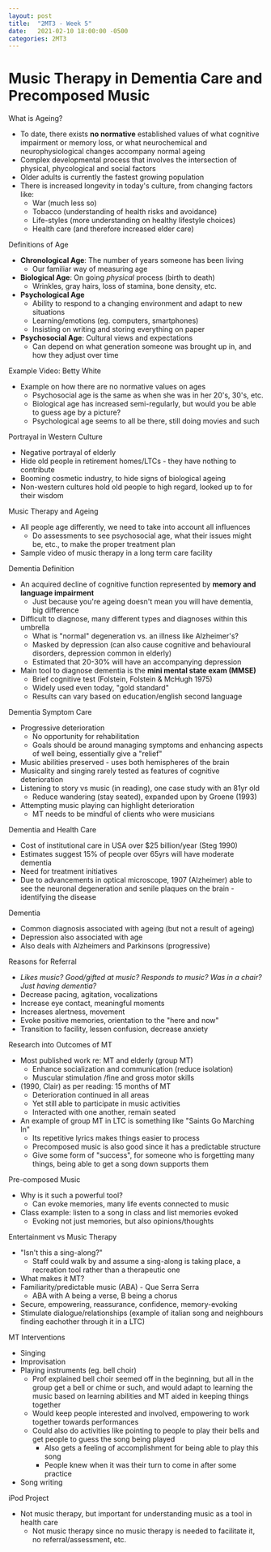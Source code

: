 ```yaml
---
layout: post
title:  "2MT3 - Week 5"
date:   2021-02-10 18:00:00 -0500
categories: 2MT3
---
```


Music Therapy in Dementia Care and Precomposed Music
===

What is Ageing?
- To date, there exists **no normative** established values of what cognitive impairment or memory loss, or what neurochemical and neurophysiological changes accompany normal ageing
- Complex developmental process that involves the intersection of physical, phycological and social factors
- Older adults is currently the fastest growing population
- There is increased longevity in today's culture, from changing factors like:
    - War (much less so)
    - Tobacco (understanding of health risks and avoidance)
    - Life-styles (more understanding on healthy lifestyle choices)
    - Health care (and therefore increased elder care)

Definitions of Age
- **Chronological Age**: The number of years someone has been living
    - Our familiar way of measuring age
- **Biological Age**: On going *physical* process (birth to death)
    - Wrinkles, gray hairs, loss of stamina, bone density, etc.
- **Psychological Age**
    - Ability to respond to a changing environment and adapt to new situations
    - Learning/emotions (eg. computers, smartphones)
    - Insisting on writing and storing everything on paper
- **Psychosocial Age**: Cultural views and expectations
    - Can depend on what generation someone was brought up in, and how they adjust over time

Example Video: Betty White
- Example on how there are no normative values on ages
    - Psychosocial age is the same as when she was in her 20's, 30's, etc.
    - Biological age has increased semi-regularly, but would you be able to guess age by a picture?
    - Psychological age seems to all be there, still doing movies and such

Portrayal in Western Culture
- Negative portrayal of elderly
- Hide old people in retirement homes/LTCs - they have nothing to contribute
- Booming cosmetic industry, to hide signs of biological ageing
- Non-western cultures hold old people to high regard, looked up to for their wisdom

Music Therapy and Ageing
- All people age differently, we need to take into account all influences
    - Do assessments to see psychosocial age, what their issues might be, etc., to make the proper treatment plan
- Sample video of music therapy in a long term care facility

Dementia Definition
- An acquired decline of cognitive function represented by **memory and language impairment**
    - Just because you're ageing doesn't mean you will have dementia, big difference
- Difficult to diagnose, many different types and diagnoses within this umbrella
    - What is "normal" degeneration vs. an illness like Alzheimer's?
    - Masked by depression (can also cause cognitive and behavioural disorders, depression common in elderly)
    - Estimated that 20-30% will have an accompanying depression
- Main tool to diagnose dementia is the **mini mental state exam (MMSE)**
    - Brief cognitive test (Folstein, Folstein & McHugh 1975)
    - Widely used even today, "gold standard"
    - Results can vary based on education/english second language 

Dementia Symptom Care
- Progressive deterioration
    - No opportunity for rehabilitation
    - Goals should be around managing symptoms and enhancing aspects of well being, essentially give a "relief"
- Music abilities preserved - uses both hemispheres of the brain
- Musicality and singing rarely tested as features of cognitive deterioration
- Listening to story vs music (in reading), one case study with an 81yr old
    - Reduce wandering (stay seated), expanded upon by Groene (1993)
- Attempting music playing can highlight deterioration
    - MT needs to be mindful of clients who were musicians

Dementia and Health Care
- Cost of institutional care in USA over $25 billion/year (Steg 1990)
- Estimates suggest 15% of people over 65yrs will have moderate dementia
- Need for treatment initiatives
- Due to advancements in optical microscope, 1907 (Alzheimer) able to see the neuronal degeneration and senile plaques on the brain - identifying the disease

Dementia
- Common diagnosis associated with ageing (but not a result of ageing)
- Depression also associated with age
- Also deals with Alzheimers and Parkinsons (progressive)

Reasons for Referral
- *Likes music? Good/gifted at music? Responds to music? Was in a chair? Just having dementia?*
- Decrease pacing, agitation, vocalizations
- Increase eye contact, meaningful moments
- Increases alertness, movement
- Evoke positive memories, orientation to the "here and now"
- Transition to facility, lessen confusion, decrease anxiety

Research into Outcomes of MT
- Most published work re: MT and elderly (group MT)
    - Enhance socialization and communication (reduce isolation)
    - Muscular stimulation /fine and gross motor skills
- (1990, Clair) as per reading: 15 months of MT
    - Deterioration continued in all areas
    - Yet still able to participate in music activities
    - Interacted with one another, remain seated
- An example of group MT in LTC is something like "Saints Go Marching In"
    - Its repetitive lyrics makes things easier to process
    - Precomposed music is also good since it has a predictable structure
    - Give some form of "success", for someone who is forgetting many things, being able to get a song down supports them

Pre-composed Music
- Why is it such a powerful tool?
    - Can evoke memories, many life events connected to music
- Class example: listen to a song in class and list memories evoked
    - Evoking not just memories, but also opinions/thoughts

Entertainment vs Music Therapy
- "Isn't this a sing-along?"
    - Staff could walk by and assume a sing-along is taking place, a recreation tool rather than a therapeutic one
- What makes it MT?
- Familiarity/predictable music (ABA) - Que Serra Serra
    - ABA with A being a verse, B being a chorus
- Secure, empowering, reassurance, confidence, memory-evoking
- Stimulate dialogue/relationships (example of italian song and neighbours finding eachother through it in a LTC)

MT Interventions
- Singing
- Improvisation
- Playing instruments (eg. bell choir)
    - Prof explained bell choir seemed off in the beginning, but all in the group get a bell or chime or such, and would adapt to learning the music based on learning abilities and MT aided in keeping things together
    - Would keep people interested and involved, empowering to work together towards performances
    - Could also do activities like pointing to people to play their bells and get people to guess the song being played
        - Also gets a feeling of accomplishment for being able to play this song
        - People knew when it was their turn to come in after some practice
- Song writing

iPod Project
- Not music therapy, but important for understanding music as a tool in health care
    - Not music therapy since no music therapy is needed to facilitate it, no referral/assessment, etc.